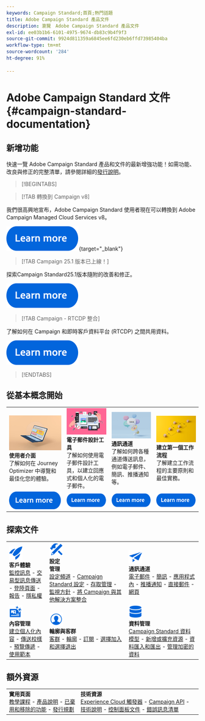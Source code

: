 ```yaml
---
keywords: Campaign Standard;首頁;熱門話題
title: Adobe Campaign Standard 產品文件
description: 瀏覽　Adobe Campaign Standard 產品文件
exl-id: ee03b1b6-6101-4975-9674-db83c9b4f9f3
source-git-commit: 9924d811359a6845ee6fd230eb6ffd73985404ba
workflow-type: tm+mt
source-wordcount: '284'
ht-degree: 91%

---
```


# Adobe Campaign Standard 文件 {#campaign-standard-documentation}

## 新增功能

快速一覽 Adobe Campaign Standard 產品和文件的最新增強功能！如需功能、改良與修正的完整清單，請參閱詳細的[發行說明](rn/using/release-notes.md)。

>[!BEGINTABS]

>[!TAB 轉換到 Campaign v8]

我們很高興地宣布，Adobe Campaign Standard 使用者現在可以轉換到 Adobe Campaign Managed Cloud Services v8。

[![影像](assets/do-not-localize/learn-more-button.svg)](https://experienceleague.adobe.com/zh-hant/docs/campaign-web/acs-to-ac/home){target="_blank"}

>[!TAB Campaign 25.1 版本已上線！]

探索Campaign Standard25.1版本隨附的改善和修正。

[![影像](assets/do-not-localize/learn-more-button.svg)](rn/using/release-notes.md)

>[!TAB Campaign - RTCDP 整合]

了解如何在 Campaign 和即時客戶資料平台 (RTCDP) 之間共用資料。

[![影像](assets/do-not-localize/learn-more-button.svg)](integrating/using/get-started-sources-destinations.md)

>[!ENDTABS]

## 從基本概念開始

<table style="table-layout:fixed">
  <tr style="border: 0;">
    <td>
    <a href="start/using/about-the-interface.md"><img src="assets/do-not-localize/start-interface.jpeg"></a>
    <div><strong>使用者介面</strong><br/>了解如何在 Journey Optimizer 中導覽和最佳化您的體驗。</div>
    </td>
    <td>
    <a href="designing/using/designing-content-in-adobe-campaign.md"><img src="assets/do-not-localize/start-designer.png"></a>
    <div><strong>電子郵件設計工具</strong><br/>了解如何使用電子郵件設計工具，以建立回應式和個人化的電子郵件。</div>
    </td>
    <td>
    <a href="channels/using/get-started-communication-channels.md"><img src="assets/do-not-localize/start-deliveries.jpeg"></a>
    <div><strong>通訊通道</strong><br/>了解如何跨各種通道傳送訊息，例如電子郵件、簡訊、推播通知等。
    </td>
    <td>
    <a href="automating/using/building-a-workflow.md"><img src="assets/do-not-localize/start-workflows.jpeg"></a>
    <div><strong>建立第一個工作流程</strong><br/>了解建立工作流程的主要原則和最佳實務。</div>
    </td>
  </tr>
  <tr style="border: 0;">
    <td align="center"><a href="start/using/about-the-interface.md"><img src="assets/do-not-localize/learn-more-button.svg"></a></td>
    <td align="center"><a href="designing/using/designing-content-in-adobe-campaign.md"><img src="assets/do-not-localize/learn-more-button.svg"></a></td>
    <td align="center"><a href="channels/using/get-started-communication-channels.md"><img src="assets/do-not-localize/learn-more-button.svg"></a></td>
    <td align="center"><a href="automating/using/building-a-workflow.md"><img src="assets/do-not-localize/learn-more-button.svg"></a></td>
    </tr>
</table>

## 探索文件

<table style="table-layout:auto">
  <tr style="border: 0;">
    <td>
      <img src="assets/do-not-localize/icon-quick-start.svg" width="35px"><br/>
      <strong>客戶體驗</strong><br/><a href="sending/using/track-and-monitor.md">監控訊息</a> - <a href="channels/using/getting-started-with-transactional-msg.md">交易型訊息傳送</a> - <a href="channels/using/getting-started-with-landing-pages.md">登陸頁面</a> - <a href="reporting/using/about-dynamic-reports.md">報告</a> - <a href="start/using/privacy-management.md">隱私權</a>
    </td>
    <td>
      <img src="assets/do-not-localize/icon-configure.svg" width="35px"><br/>
      <strong>設定<br/>管理</strong><br/><a href="administration/using/about-channel-configuration.md">設定頻道</a> - <a href="administration/using/about-campaign-standard-settings.md">Campaign Standard 設定</a>  - <a href="administration/using/about-access-management.md">存取管理</a> - <a href="administration/using/monitoring-guidelines.md">監視方針</a> - <a href="integrating/using/get-started-campaign-integrations.md">將 Campaign 與其他解決方案整合</a>
    </td>
    <td>
      <img src="assets/do-not-localize/icon-campaign.svg" width="35px"><br/>
      <strong>通訊通道</strong><br/><a href="channels/using/about-emails.md">電子郵件</a> - <a href="channels/using/about-sms-messages.md">簡訊</a> - <a href="channels/using/about-in-app-messaging.md">應用程式內</a> - <a href="channels/using/about-push-notifications.md">推播通知</a> - <a href="channels/using/about-direct-mail.md">直接郵件</a> - <a href="channels/using/about-direct-mail.md">網頁</a>
    </td>
  </tr>
  <tr style="border: 0;">
    <td>
      <img src="assets/do-not-localize/icon-content.svg" width="35px"><br/>
      <strong>內容管理</strong><br/><a href="sending/using/design-and-personalize.md">建立個人化內容</a> - <a href="sending/using/sending-proofs.md">傳送校樣</a> - <a href="sending/using/previewing-messages.md">預覽傳遞</a> - <a href="sending/using/use-templates.md">使用範本</a>
    </td>
    <td>
      <img src="assets/do-not-localize/icon_profile-audience.svg" width="35px"><br/>
      <strong>輪廓與客群</strong><br/><a href="audiences/using/about-audiences.md">客群</a> - <a href="audiences/using/about-profiles.md">輪廓</a> - <a href="audiences/using/about-subscriptions.md">訂閱</a> - <a href="audiences/using/about-opt-in-and-opt-out-in-campaign.md">選擇加入和選擇退出</a>
    </td>
    <td>
      <img src="assets/do-not-localize/icon-data.svg" width="35px"><br/>
      <strong>資料管理</strong><br/><a href="developing/using/data-model-concepts.md">Campaign Standard 資料模型</a> - <a href="developing/using/key-steps-to-add-a-resource.md">新增或擴充資源</a> - <a href="automating/using/about-data-import-and-export.md">資料匯入和匯出</a> - <a href="automating/using/managing-encrypted-data.md">管理加密的資料</a>
    </td>
  </tr>
</table>

## 額外資源

<table style="table-layout:fixed"><tr style="border: 0;">
<td><strong>實用頁面</strong><br/>
<a href="https://experienceleague.adobe.com/docs/campaign-standard-learn/tutorials/overview.html?lang=zh-Hant" target="_blank">教學課程</a> - <a href="https://helpx.adobe.com/tw/legal/product-descriptions/campaign-standard.html" target="_blank">產品說明</a> - <a href="rn/using/deprecated-features.md">已棄用和移除的功能</a> - <a href="rn/using/release-planning.md">發行規劃</a>
</td>
<td><strong>技術資源</strong><br/>
<a href="integrating/using/about-adobe-experience-cloud-triggers.md">Experience Cloud 觸發器</a> - <a href="api/using/get-started-apis.md">Campaign API</a> - <a href="https://helpx.adobe.com/tw/campaign/kb/acs-article-list.html" target="blank">技術說明</a> - <a href="https://experienceleague.adobe.com/docs/control-panel/using/control-panel-home.html?lang=zh-Hant" target="_blank">控制面板文件</a> - <a href="https://experienceleague.adobe.com/developer/campaign-errors/error_codes.html?lang=zh-Hant">錯誤訊息清單</a>
</td>
</tr></table>